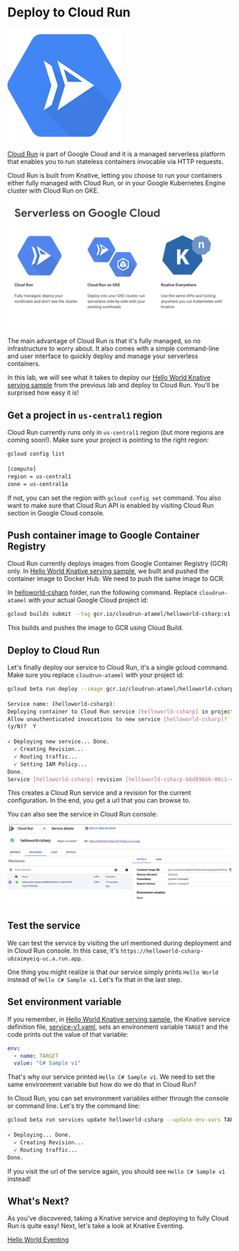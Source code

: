 # Deploy to Cloud Run

![Cloud Run](./images/cloud-run.png)

[Cloud Run](https://cloud.google.com/run/) is part of Google Cloud and it is a managed serverless platform that enables you to run stateless containers invocable via HTTP requests.  

Cloud Run is built from Knative, letting you choose to run your containers either fully managed with Cloud Run, or in your Google Kubernetes Engine cluster with Cloud Run on GKE.

![Serverless on Google Cloud](./images/serverless-on-google-cloud.png)

The main advantage of Cloud Run is that it's fully managed, so no infrastructure to worry about. It also comes with a simple command-line and user interface to quickly deploy and manage your serverless containers.

In this lab, we will see what it takes to deploy our [Hello World Knative serving sample](01-helloworldserving.md) from the previous lab and deploy to Cloud Run. You'll be surprised how easy it is!

## Get a project in `us-central1` region

Cloud Run currently runs only in `us-central1` region (but more regions are coming soon!). Make sure your project is pointing to the right region:

```bash
gcloud config list

[compute]
region = us-central1
zone = us-central1a
```
If not, you can set the region with `gcloud config set` command. You also want to make sure that Cloud Run API is enabled by visiting Cloud Run section in Google Cloud console. 

## Push container image to Google Container Registry

Cloud Run currently deploys images from Google Container Registry (GCR) only. In [Hello World Knative serving sample](01-helloworldserving.md), we built and pushed the container image to Docker Hub. We need to push the same image to GCR. 

In [helloworld-csharp](../serving/helloworld-csharp/) folder, run the following command. Replace `cloudrun-atamel` with your actual Google Cloud project id:

```bash
gcloud builds submit --tag gcr.io/cloudrun-atamel/helloworld-csharp:v1
```
This builds and pushes the image to GCR using Cloud Build.  

## Deploy to Cloud Run

Let's finally deploy our service to Cloud Run, it's a single gcloud command. Make sure you replace `cloudrun-atamel` with your project id:

```bash
gcloud beta run deploy --image gcr.io/cloudrun-atamel/helloworld-csharp:v1

Service name: (helloworld-csharp):
Deploying container to Cloud Run service [helloworld-csharp] in project [cloudrun-atamel] region [us-central1]
Allow unauthenticated invocations to new service [helloworld-csharp]?
(y/N)?  Y

✓ Deploying new service... Done.
  ✓ Creating Revision...
  ✓ Routing traffic...
  ✓ Setting IAM Policy...
Done.
Service [helloworld-csharp] revision [helloworld-csharp-b6d89666-06c1-4de3-8955-22a1f700af8a] has been deployed and is serving traffic at https://helloworld-csharp-u6zaimyeiq-uc.a.run.app
```
This creates a Cloud Run service and a revision for the current configuration. In the end, you get a url that you can browse to. 

You can also see the service in Cloud Run console:

![Cloud Run Console](./images/cloud-run-console.png)

## Test the service

We can test the service by visiting the url mentioned during deployment and in Cloud Run console. In this case, it's `https://helloworld-csharp-u6zaimyeiq-uc.a.run.app`.

One thing you might realize is that our service simply prints `Hello World` instead of `Hello C# Sample v1`. Let's fix that in the last step.

## Set environment variable 

If you remember, in [Hello World Knative serving sample](01-helloworldserving.md), the Knative service definition file, [service-v1.yaml](../serving/helloworld-csharp/service-v1.yaml), sets an environment variable `TARGET` and the code prints out the value of that variable: 

```yaml
env:
  - name: TARGET
  value: "C# Sample v1"
```
That's why our service printed `Hello C# Sample v1`. We need to set the same environment variable but how do we do that in Cloud Run?

In Cloud Run, you can set environment variables either through the console or command line. Let's try the command line:

```bash
gcloud beta run services update helloworld-csharp --update-env-vars TARGET='C# Sample v1'

✓ Deploying... Done.
  ✓ Creating Revision...
  ✓ Routing traffic...
Done.
```

If you visit the url of the service again, you should see `Hello C# Sample v1` instead!

## What's Next?

As you've discovered, taking a Knative service and deploying to fully Cloud Run is quite easy! Next, let's take a look at Knative Eventing. 

[Hello World Eventing](06-helloworldeventing.md)